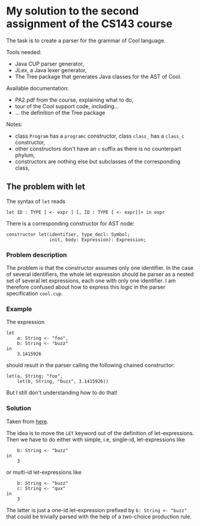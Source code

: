 # My solution to the second assignment of the CS143 course

The task is to create a parser for the grammar of Cool language.

Tools needed:

- Java CUP parser generator,
- JLex, a Java lexer generator,
- The Tree package that generates Java classes for the AST of Cool.

Available documentation:

- PA2.pdf from the course, explaining what to do,
- tour of the Cool support code, including...
- ... the definition of the Tree package

Notes:

- class `Program` has a `programc` constructor, class `class_` has a
  `class_c` constructor,
- other constructors don't have an `c` suffix as there is no
  counterpart phylum,
- constructors are nothing else but subclasses of the corresponding class,

## The problem with let

The syntax of `let` reads

```
let ID : TYPE [ <- expr ] [, ID : TYPE [ <- expr]]+ in expr
```

There is a corresponding constructor for AST node:

```
constructor let(identifier, type_decl: Symbol;
                init, body: Expression): Expression;
```

### Problem description

The problem is that the constructor assumes only one identifier. In
the case of several identifiers, the whole let expression should be
parser as a nested set of several let expressions, each one with only
one identifier. I am therefore confused about how to express this
logic in the parser specification `cool.cup`.

### Example

The expression

```
let
    a: String <- "foo",
    b: String <- "buzz"
in
    3.1415926
```

should result in the parser calling the following chained constructor:

```
let(a, String; "foo",
    let(b, String, "buzz", 3.1415926))
```

But I still don't understanding how to do that!

### Solution

Taken from [here](https://github.com/egaburov/CS143-Compilers-Stanford/blob/master/PA3/cool.y).

The idea is to move the `LET` keyword out of the definition of
let-expressions. Then we have to do either with simple, i.e,
single-id, let-expressions like

```
    b: String <- "buzz"
in
    3
```

or multi-id let-expressions like

```
    b: String <- "buzz"
    c: String <- "qux"
in
    3
```

The latter is just a one-id let-expression prefixed by `b: String <-
"buzz"` that could be trivially parsed with the help of a two-choice
production rule.
